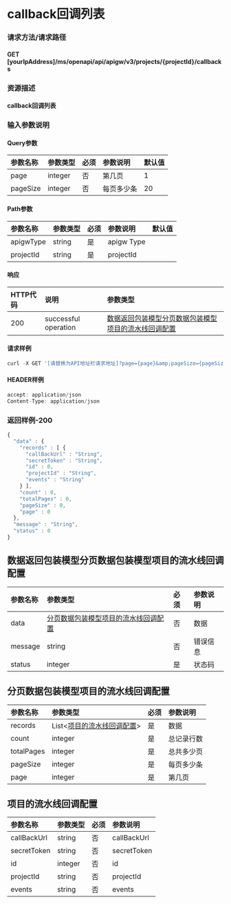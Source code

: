# callback回调列表

### 请求方法/请求路径

#### GET  \[yourIpAddress\]/ms/openapi/api/apigw/v3/projects/{projectId}/callbacks

### 资源描述

#### callback回调列表

### 输入参数说明

#### Query参数

| 参数名称 | 参数类型 | 必须 | 参数说明 | 默认值 |
| :--- | :--- | :--- | :--- | :--- |
| page | integer | 否 | 第几页 | 1 |
| pageSize | integer | 否 | 每页多少条 | 20 |

#### Path参数

| 参数名称 | 参数类型 | 必须 | 参数说明 | 默认值 |
| :--- | :--- | :--- | :--- | :--- |
| apigwType | string | 是 | apigw Type |  |
| projectId | string | 是 | projectId |  |

#### 响应

| HTTP代码 | 说明 | 参数类型 |
| :--- | :--- | :--- |
| 200 | successful operation | [数据返回包装模型分页数据包装模型项目的流水线回调配置](callback-hui-tiao-lie-biao.md) |

#### 请求样例

```javascript
curl -X GET '[请替换为API地址栏请求地址]?page={page}&amp;pageSize={pageSize}'
```

#### HEADER样例

```javascript
accept: application/json
Content-Type: application/json
```

### 返回样例-200

```javascript
{
  "data" : {
    "records" : [ {
      "callBackUrl" : "String",
      "secretToken" : "String",
      "id" : 0,
      "projectId" : "String",
      "events" : "String"
    } ],
    "count" : 0,
    "totalPages" : 0,
    "pageSize" : 0,
    "page" : 0
  },
  "message" : "String",
  "status" : 0
}
```

## 数据返回包装模型分页数据包装模型项目的流水线回调配置

| 参数名称 | 参数类型 | 必须 | 参数说明 |
| :--- | :--- | :--- | :--- |
| data | [分页数据包装模型项目的流水线回调配置](callback-hui-tiao-lie-biao.md) | 否 | 数据 |
| message | string | 否 | 错误信息 |
| status | integer | 是 | 状态码 |

## 分页数据包装模型项目的流水线回调配置

| 参数名称 | 参数类型 | 必须 | 参数说明 |
| :--- | :--- | :--- | :--- |
| records | List&lt;[项目的流水线回调配置](callback-hui-tiao-lie-biao.md)&gt; | 是 | 数据 |
| count | integer | 是 | 总记录行数 |
| totalPages | integer | 是 | 总共多少页 |
| pageSize | integer | 是 | 每页多少条 |
| page | integer | 是 | 第几页 |

## 项目的流水线回调配置

| 参数名称 | 参数类型 | 必须 | 参数说明 |
| :--- | :--- | :--- | :--- |
| callBackUrl | string | 否 | callBackUrl |
| secretToken | string | 否 | secretToken |
| id | integer | 否 | id |
| projectId | string | 否 | projectId |
| events | string | 否 | events |

